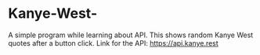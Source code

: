 # Kanye-West-

A simple program while learning about API.
This shows random Kanye West quotes after a button click.
Link for the API: https://api.kanye.rest
